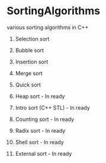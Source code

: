 # SortingAlgorithms
various sorting algorithms in C++

1. Selection sort

2. Bubble sort

3. Insertion sort

4. Merge sort

5. Quick sort

6. Heap sort              - In ready

7. Intro sort (C++ STL)   - In ready

8. Counting sort          - In ready

9. Radix sort             - In ready

10. Shell sort            - In ready

11. External sort         - In ready
